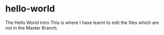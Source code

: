 # hello-world
The Hello World intro
This is where I have learnt to edit the files which are not in the Master Branch.
